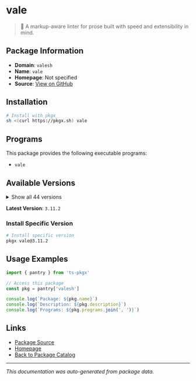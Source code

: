 # vale

> :pencil: A markup-aware linter for prose built with speed and extensibility in mind.

## Package Information

- **Domain**: `valesh`
- **Name**: `vale`
- **Homepage**: Not specified
- **Source**: [View on GitHub](https://github.com/pkgxdev/pantry/tree/main/projects/vale.sh/package.yml)

## Installation

```bash
# Install with pkgx
sh <(curl https://pkgx.sh) vale
```

## Programs

This package provides the following executable programs:

- `vale`

## Available Versions

<details>
<summary>Show all 44 versions</summary>

- `3.11.2`, `3.11.1`, `3.11.0`, `3.10.0`, `3.9.6`
- `3.9.5`, `3.9.4`, `3.9.3`, `3.9.2`, `3.9.1`
- `3.9.0`, `3.8.0`, `3.7.1`, `3.7.0`, `3.6.1`
- `3.6.0`, `3.5.0`, `3.4.2`, `3.4.1`, `3.4.0`
- `3.3.1`, `3.3.0`, `3.2.2`, `3.2.1`, `3.2.0`
- `3.1.0`, `3.0.7`, `3.0.6`, `3.0.5`, `3.0.4`
- `3.0.3`, `3.0.2`, `3.0.1`, `3.0.0`, `2.30.0`
- `2.29.7`, `2.29.6`, `2.29.5`, `2.29.4`, `2.29.3`
- `2.29.2`, `2.29.1`, `2.29.0`, `2.28.3`

</details>

**Latest Version**: `3.11.2`

### Install Specific Version

```bash
# Install specific version
pkgx vale@3.11.2
```

## Usage Examples

```typescript
import { pantry } from 'ts-pkgx'

// Access this package
const pkg = pantry['valesh']

console.log(`Package: ${pkg.name}`)
console.log(`Description: ${pkg.description}`)
console.log(`Programs: ${pkg.programs.join(', ')}`)
```

## Links

- [Package Source](https://github.com/pkgxdev/pantry/tree/main/projects/vale.sh/package.yml)
- [Homepage](#)
- [Back to Package Catalog](../package-catalog.md)

---

*This documentation was auto-generated from package data.*
